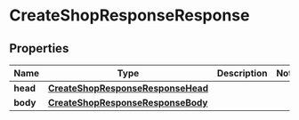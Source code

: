

# CreateShopResponseResponse


## Properties

| Name | Type | Description | Notes |
| - | - | - | - |
|**head** | [**CreateShopResponseResponseHead**](CreateShopResponseResponseHead.md) |  |  |
|**body** | [**CreateShopResponseResponseBody**](CreateShopResponseResponseBody.md) |  |  |



